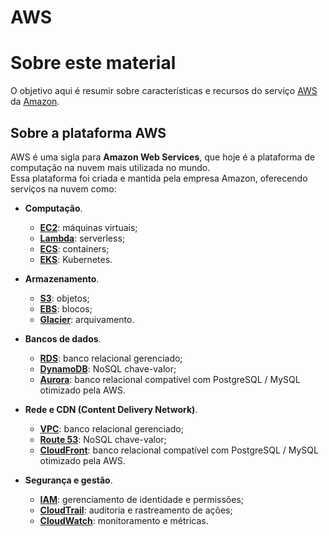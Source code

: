 # AWS

# Sobre este material

O objetivo aqui é resumir sobre características e recursos do serviço
[AWS](https://aws.amazon.com) da [Amazon](https://www.amazon.com/). 

## Sobre a plataforma AWS

AWS é uma sigla para  **Amazon Web Services**, que hoje é a plataforma de
computação na nuvem mais utilizada no mundo.  
Essa plataforma foi criada e mantida pela empresa Amazon, oferecendo serviços
na nuvem como:

- **Computação**. 
  - [**EC2**](https://aws.amazon.com/pt/ec2): máquinas virtuais;
  - [**Lambda**](https://aws.amazon.com/pt/lambda): serverless;
  - [**ECS**](https://aws.amazon.com/pt/ecs): containers;
  - [**EKS**](https://aws.amazon.com/pt/eks): Kubernetes.

- **Armazenamento**. 
  - [**S3**](https://aws.amazon.com/pt/s3): objetos;
  - [**EBS**](https://aws.amazon.com/pt/ebs): blocos;
  - [**Glacier**](https://aws.amazon.com/pt/glacier): arquivamento.

- **Bancos de dados**. 
  - [**RDS**](https://aws.amazon.com/pt/rds): banco relacional gerenciado;
  - [**DynamoDB**](https://aws.amazon.com/pt/dynamodb): NoSQL chave-valor;
  - [**Aurora**](https://aws.amazon.com/pt/aurora): banco relacional compatível com PostgreSQL / MySQL otimizado pela AWS.  


- **Rede e CDN (Content Delivery Network)**. 
  - [**VPC**](https://aws.amazon.com/pt/vpc): banco relacional gerenciado;
  - [**Route 53**](https://aws.amazon.com/pt/route53): NoSQL chave-valor;
  - [**CloudFront**](https://aws.amazon.com/pt/cloudfront): banco relacional compatível com PostgreSQL / MySQL otimizado pela AWS.    

- **Segurança e gestão**. 
  - [**IAM**](https://aws.amazon.com/pt/iam): gerenciamento de identidade e permissões;
  - [**CloudTrail**](https://aws.amazon.com/pt/cloudtrail): auditoria e rastreamento de ações;
  - [**CloudWatch**](https://aws.amazon.com/pt/cloudwatch): monitoramento e métricas.
